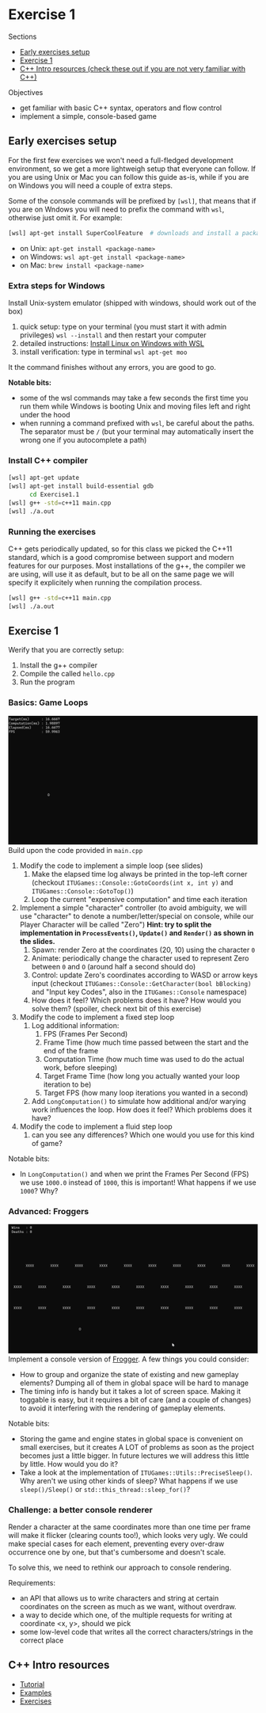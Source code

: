 <!--  This is a markdown document. You can read it as-is, or see a pretty rendering opening it through most IDEs -->

# Exercise 1

Sections
- [Early exercises setup](#Early-exercises-setup)
- [Exercise 1](#Exercise-1)
- [C++ Intro resources (check these out if you are not very familiar with C++)](#c-intro-resources)

Objectives
- get familiar with basic C++ syntax, operators and flow control
- implement a simple, console-based game


## Early exercises setup
For the first few exercises we won't need a full-fledged development environment, so we get a more lightweigh setup that everyone can follow.
If you are using Unix or Mac you can follow this guide as-is, while if you are on Windows you will need a couple of extra steps.

Some of the console commands will be prefixed by `[wsl]`, that means that if you are on Wndows you will need to prefix the command with `wsl`, otherwise just omit it. For example:
```bash
[wsl] apt-get install SuperCoolFeature  # downloads and install a package 
```
- on Unix: `apt-get install <package-name>`
- on Windows: `wsl apt-get install <package-name>`
- on Mac: `brew install <package-name>`


### Extra steps for Windows
Install Unix-system emulator (shipped with windows, should work out of the box)
1. quick setup: type on your terminal (you must start it with admin privileges) `wsl --install` and then restart your computer
1. detailed instructions: [Install Linux on Windows with WSL](https://learn.microsoft.com/en-us/windows/wsl/install)
1. install verification: type in terminal `wsl apt-get moo`

It the command finishes without any errors, you are good to go.

**Notable bits:**
- some of the wsl commands may take a few seconds the first time you run them while Windows is booting Unix and moving files left and right under the hood
- when running a command prefixed with `wsl`, be careful about the paths. The separator must be `/` (but your terminal may automatically insert the wrong one if you autocomplete a path)

### Install C++ compiler
```bash
[wsl] apt-get update
[wsl] apt-get install build-essential gdb
      cd Exercise1.1
[wsl] g++ -std=c++11 main.cpp
[wsl] ./a.out
```

### Running the exercises
C++ gets periodically updated, so for this class we picked the C++11 standard, which is a good compromise between support and modern features for our purposes. Most installations of the g++, the compiler we are using, will use it as default, but to be all on the same page we will specify it explicitely when running the compilation process.
```bash
[wsl] g++ -std=c++11 main.cpp
[wsl] ./a.out
```

## Exercise 1

Werify that you are correctly setup:
1. Install the g++ compiler
1. Compile the called `hello.cpp`
1. Run the program

### Basics: Game Loops
![Exercise1.1.gif](media/exercise1.1.gif)
Build upon the code provided in `main.cpp`
1. Modify the code to implement a simple loop (see slides)
    1. Make the elapsed time log always be printed in the top-left corner (checkout `ITUGames::Console::GotoCoords(int x, int y)` and `ITUGames::Console::GotoTop()`)
    1. Loop the current "expensive computation" and time each iteration
1. Implement a simple "character" controller (to avoid ambiguity, we will use "character" to denote a number/letter/special on console, while our Player Character will be called "Zero")
    **Hint: try to split the implementation in `ProcessEvents()`, `Update()` and `Render()` as shown in the slides.**
    1. Spawn: render Zero at the coordinates (20, 10) using the character `0`
    1. Animate: periodically change the character used to represent Zero between `0` and `O` (around half a second should do)
    1. Control: update Zero's coordinates according to WASD or arrow keys input (checkout `ITUGames::Console::GetCharacter(bool bBlocking)` and "Input key Codes", also in the `ITUGames::Console` namespace)
    1. How does it feel? Which problems does it have? How would you solve them? (spoiler, check next bit of this exercise)
1. Modify the code to implement a fixed step loop
    1. Log additional information:
        1. FPS (Frames Per Second)
        1. Frame Time (how much time passed between the start and the end of the frame
        1. Computation Time (how much time was used to do the actual work, before sleeping)
        1. Target Frame Time (how long you actually wanted your loop iteration to be)
        1. Target FPS (how many loop iterations you wanted in a second)
    1. Add `LongComputation()` to simulate how additional and/or warying work influences the loop. How does it feel? Which problems does it have?
1. Modify the code to implement a fluid step loop
    1. can you see any differences? Which one would you use for this kind of game?


Notable bits:
- In `LongComputation()` and when we print the Frames Per Second (FPS) we use `1000.0` instead of `1000`, this is important! What happens if we use `1000`? Why?

### Advanced: Froggers
![Exercise1.2.gif](media/exercise1.2.gif)
Implement a console version of [Frogger](https://en.wikipedia.org/wiki/Frogger#Gameplay). A few things you could consider:
- How to group and organize the state of existing and new gameplay elements? Dumping all of them in global space will be hard to manage
- The timing info is handy but it takes a lot of screen space. Making it toggable is easy, but it requires a bit of care (and a couple of changes) to avoid it interfering with the rendering of gameplay elements.

Notable bits:
- Storing the game and engine states in global space is convenient on small exercises, but it creates A LOT of problems as soon as the project becomes just a little bigger. In future lectures we will address this little by little. How would you do it?
- Take a look at the implementation of `ITUGames::Utils::PreciseSleep()`. Why aren't we using other kinds of sleep? What happens if we use `sleep()/Sleep()` or `std::this_thread::sleep_for()`?

### Challenge: a better console renderer
Render a character at the same coordinates more than one time per frame will make it flicker (clearing counts too!), which looks very ugly.
We could make special cases for each element, preventing every over-draw occurrence one by one, but that's cumbersome and doesn't scale.

To solve this, we need to rethink our approach to console rendering.

Requirements:
- an API that allows us to write characters and string at certain coordinates on the screen as much as we want, without overdraw.
- a way to decide which one, of the multiple requests for writing at coordinate <x, y>, should we pick
- some low-level code that writes all the correct characters/strings in the correct place

## C++ Intro resources
- [Tutorial](https://www.w3schools.com/cpp/cpp_intro.asp)
- [Examples](https://www.w3schools.com/cpp/cpp_examples.asp)
- [Exercises](https://www.w3resource.com/cpp-exercises/)

